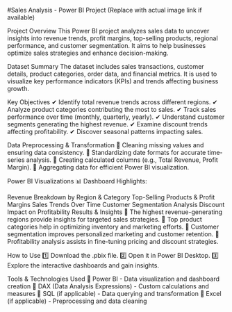 #Sales Analysis - Power BI Project
(Replace with actual image link if available)

Project Overview
This Power BI project analyzes sales data to uncover insights into revenue trends, profit margins, top-selling products, regional performance, and customer segmentation. It aims to help businesses optimize sales strategies and enhance decision-making.

Dataset Summary
The dataset includes sales transactions, customer details, product categories, order data, and financial metrics. It is used to visualize key performance indicators (KPIs) and trends affecting business growth.

Key Objectives
✔ Identify total revenue trends across different regions.
✔ Analyze product categories contributing the most to sales.
✔ Track sales performance over time (monthly, quarterly, yearly).
✔ Understand customer segments generating the highest revenue.
✔ Examine discount trends affecting profitability.
✔ Discover seasonal patterns impacting sales.

Data Preprocessing & Transformation
🔹 Cleaning missing values and ensuring data consistency.
🔹 Standardizing date formats for accurate time-series analysis.
🔹 Creating calculated columns (e.g., Total Revenue, Profit Margin).
🔹 Aggregating data for efficient Power BI visualization.

Power BI Visualizations
📊 Dashboard Highlights:

Revenue Breakdown by Region & Category
Top-Selling Products & Profit Margins
Sales Trends Over Time
Customer Segmentation Analysis
Discount Impact on Profitability
Results & Insights
📌 The highest revenue-generating regions provide insights for targeted sales strategies.
📌 Top product categories help in optimizing inventory and marketing efforts.
📌 Customer segmentation improves personalized marketing and customer retention.
📌 Profitability analysis assists in fine-tuning pricing and discount strategies.

How to Use
1️⃣ Download the .pbix file.
2️⃣ Open it in Power BI Desktop.
3️⃣ Explore the interactive dashboards and gain insights.

Tools & Technologies Used
🔹 Power BI - Data visualization and dashboard creation
🔹 DAX (Data Analysis Expressions) - Custom calculations and measures
🔹 SQL (if applicable) - Data querying and transformation
🔹 Excel (if applicable) - Preprocessing and data cleaning
